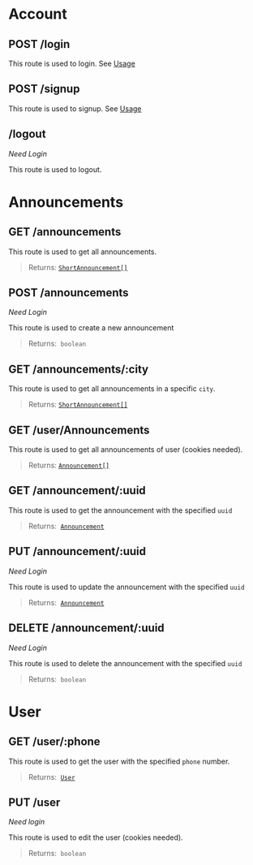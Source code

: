 # Account

## POST /login
This route is used to login. See [Usage](usage#logging-in)

## POST /signup
This route is used to signup. See [Usage](usage#signin-up)

##  /logout
_Need Login_

This route is used to logout.

# Announcements

## GET /announcements
This route is used to get all announcements.
> Returns: [`ShortAnnouncement[]`](types.md#announcement)

## POST /announcements
_Need Login_

This route is used to create a new announcement
> Returns:  `boolean`

## GET /announcements/:city
This route is used to get all announcements in a specific `city`.
> Returns: [`ShortAnnouncement[]`](types.md#announcement)

## GET /user/Announcements
This route is used to get all announcements of user (cookies needed).
> Returns: [`Announcement[]`](types.md#announcement)

## GET /announcement/:uuid
This route is used to get the announcement with the specified `uuid`
> Returns:  [`Announcement`](types.md#announcement)

## PUT /announcement/:uuid
_Need Login_

This route is used to update the announcement with the specified `uuid`
> Returns:  [`Announcement`](types.md#announcement)

## DELETE /announcement/:uuid
_Need Login_

This route is used to delete the announcement with the specified `uuid`
> Returns:  `boolean`

# User

## GET /user/:phone
This route is used to get the user with the specified `phone` number.
> Returns:  [`User`](types.md#User)

## PUT /user
_Need login_

This route is used to edit the user (cookies needed).
> Returns:  `boolean`
